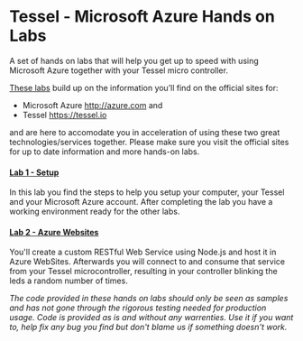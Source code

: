 Tessel - Microsoft Azure Hands on Labs
======================================

A set of hands on labs that will help you get up to speed with using Microsoft Azure together with your Tessel micro controller.

[These labs](labs) build up on the information you’ll find on the official sites for:

* Microsoft Azure http://azure.com and
* Tessel https://tessel.io

and are here to accomodate you in acceleration of using these two great technologies/services together. Please make sure you visit the official sites for up to date information and more hands-on labs.

#### [Lab 1 - Setup](labs/_setup)
In this lab you find the steps to help you setup your computer, your Tessel and your Microsoft Azure account. After completing the lab you have a working environment ready for the other labs.

#### [Lab 2 - Azure Websites](labs/websites)
You'll create a custom RESTful Web Service using Node.js and host it in Azure WebSites. Afterwards you will connect to and consume that service from your Tessel microcontroller, resulting in your controller blinking the leds a random number of times.


_The code provided in these hands on labs should only be seen as samples and has not gone through the rigorous testing needed for production usage. Code is provided as is and without any warrenties. Use it if you want to, help fix any bug you find but don't blame us if something doesn't work._
